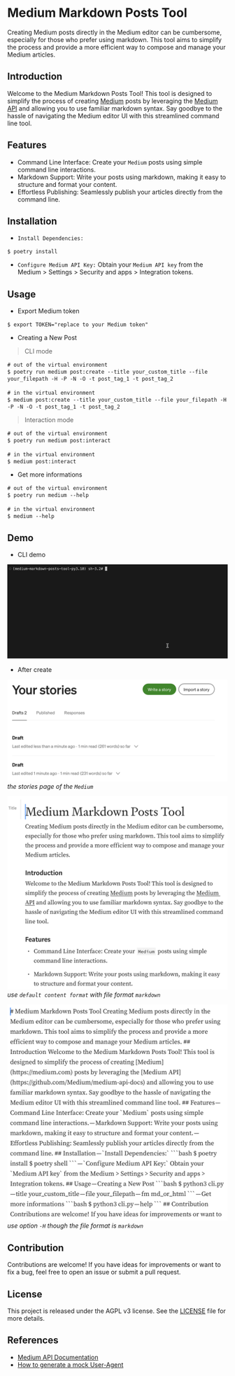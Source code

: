 # Medium Markdown Posts Tool

Creating Medium posts directly in the Medium editor can be cumbersome, especially for those who prefer using markdown. This tool aims to simplify the process and provide a more efficient way to compose and manage your Medium articles.

## Introduction

Welcome to the Medium Markdown Posts Tool! This tool is designed to simplify the process of creating [Medium](https://medium.com) posts by leveraging the [Medium API](https://github.com/Medium/medium-api-docs) and allowing you to use familiar markdown syntax. Say goodbye to the hassle of navigating the Medium editor UI with this streamlined command line tool.

## Features

- Command Line Interface: Create your `Medium` posts using simple command line interactions.
- Markdown Support: Write your posts using markdown, making it easy to structure and format your content.
- Effortless Publishing: Seamlessly publish your articles directly from the command line.

## Installation

- `Install Dependencies:`
```console
$ poetry install
```

- `Configure Medium API Key:`
Obtain your `Medium API key` from the Medium > Settings > Security and apps > Integration tokens.

## Usage

- Export Medium token
```console
$ export TOKEN="replace to your Medium token"
```

- Creating a New Post

> CLI mode
```console
# out of the virtual environment
$ poetry run medium post:create --title your_custom_title --file your_filepath -H -P -N -O -t post_tag_1 -t post_tag_2

# in the virtual environment
$ medium post:create --title your_custom_title --file your_filepath -H -P -N -O -t post_tag_1 -t post_tag_2
```

> Interaction mode
```console
# out of the virtual environment
$ poetry run medium post:interact

# in the virtual environment
$ medium post:interact
```

- Get more informations
```console
# out of the virtual environment
$ poetry run medium --help

# in the virtual environment
$ medium --help
```

## Demo

- CLI demo

![CLI demo](./README/cli_demo.gif)

- After create

![the stories page of the Medium](./README/stories.png)
*the stories page of the `Medium`*

![use `default content format` with file format `markdown`](./README/markdown_to_markdown.png)
*use `default content format` with file format `markdown`*

![use option `-H` though the file format is `markdown`](./README/markdown_to_html.png)
*use option `-H` though the file format is `markdown`*

## Contribution

Contributions are welcome! If you have ideas for improvements or want to fix a bug, feel free to open an issue or submit a pull request.

## License

This project is released under the AGPL v3 license. See the [LICENSE](./LICENSE) file for more details.

## References

- [Medium API Documentation](https://github.com/Medium/medium-api-docs)
- [How to generate a mock User-Agent](https://stackoverflow.com/questions/48454949/how-do-i-create-a-random-user-agent-in-python-selenium)
